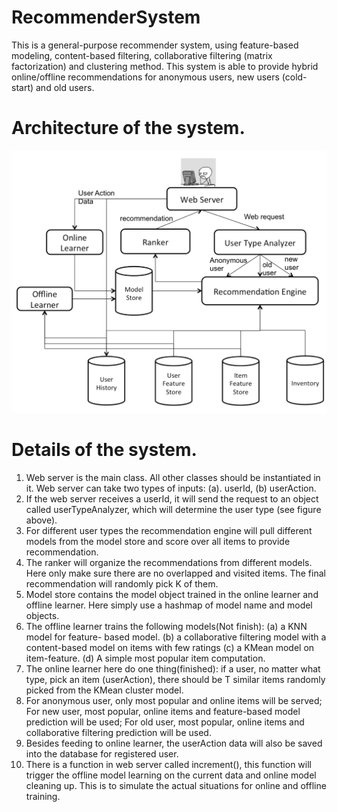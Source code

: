 # RecommenderSystem
This is a general-purpose recommender system, using feature-based modeling, content-based filtering, collaborative filtering (matrix factorization) and clustering method. This system is able to provide hybrid online/offline recommendations for anonymous users, new users (cold-start) and old users.

# Architecture of the system.
![alt text](https://github.com/zyxstudycs/Recommender-System/blob/master/DATA/architecture.png)

# Details of the system.
1. Web server is the main class. All other classes should be instantiated in it. Web server can take two types of inputs: 
   (a). userId, (b) userAction.
2. If the web server receives a userId, it will send the request to an object called userTypeAnalyzer, which will determine the user type (see figure above).
3. For different user types the recommendation engine will pull different models from the model store and score over all items to provide recommendation.
4. The ranker will organize the recommendations from different models. Here only make sure there are no overlapped and visited items. The final recommendation will randomly pick K of them.
5. Model store contains the model object trained in the online learner and offline learner. Here simply use a hashmap of model name and model objects.
6. The offline learner trains the following models(Not finish): (a) a KNN model for feature- based model. (b) a collaborative filtering model with a content-based model on items with few ratings (c) a KMean model on item-feature. (d) A simple most popular item computation.
7. The online learner here do one thing(finished): if a user, no matter what type, pick an item (userAction), there should be T similar items randomly picked from the KMean cluster model.
8. For anonymous user, only most popular and online items will be served; For new user, most popular, online items and feature-based model prediction will be used; For old user, most popular, online items and collaborative filtering prediction will be used.
9. Besides feeding to online learner, the userAction data will also be saved into the database for registered user.
10. There is a function in web server called increment(), this function will trigger the offline model learning on the current data and online model cleaning up. This is to simulate the actual situations for online and offline training.
